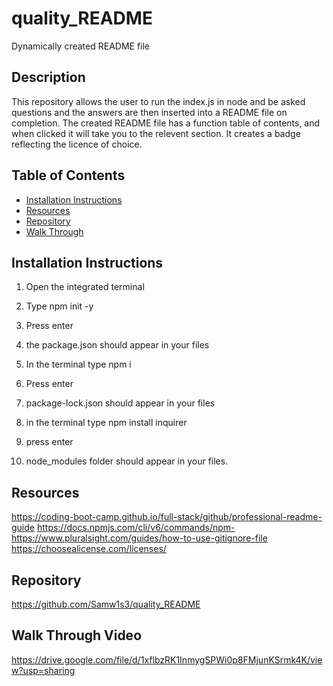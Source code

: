 # quality_README
Dynamically created README file

## Description
This repository allows the user to run the index.js in node and be asked questions and the answers are then inserted into a README file on completion. The created README file has a function table of contents, and when clicked it will take you to the relevent section. It creates a badge reflecting the licence of choice. 

## Table of Contents
- [Installation Instructions](#installation-instructions)
- [Resources](#Resources)
- [Repository](#Repository)
- [Walk Through](#Walk-through-video)

## Installation Instructions
1. Open the integrated terminal
2. Type npm init -y
3. Press enter
4. the package.json should appear in your files

5. In the terminal type npm i
6. Press enter
7. package-lock.json should appear in your files

8. in the terminal type npm install inquirer
9. press enter
10. node_modules folder should appear in your files.  

## Resources

https://coding-boot-camp.github.io/full-stack/github/professional-readme-guide
https://docs.npmjs.com/cli/v6/commands/npm-
https://www.pluralsight.com/guides/how-to-use-gitignore-file
https://choosealicense.com/licenses/

## Repository

https://github.com/Samw1s3/quality_README

## Walk Through Video
https://drive.google.com/file/d/1xflbzRK1InmygSPWi0p8FMjunKSrmk4K/view?usp=sharing
